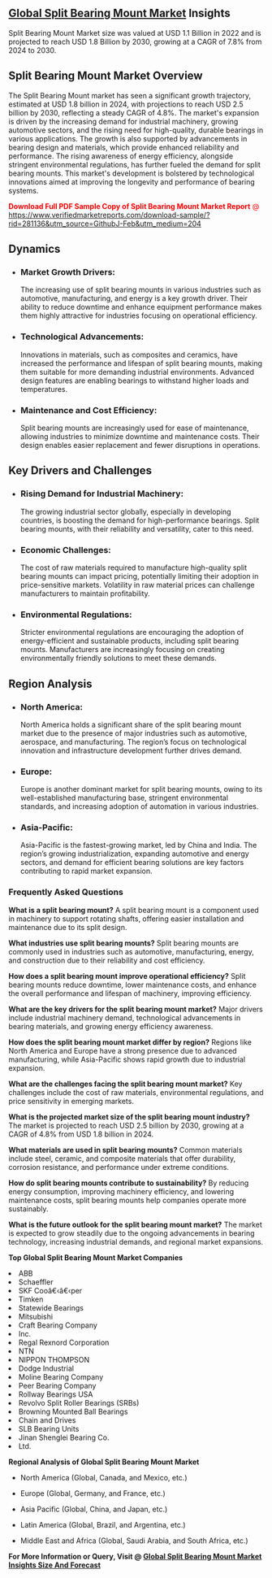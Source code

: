 <h2><a href="https://www.verifiedmarketreports.com/download-sample/?rid=281136&amp;utm_source=GithubJ&amp;utm_medium=204" target="_blank">Global Split Bearing Mount Market</a> Insights</h2><p>Split Bearing Mount Market size was valued at USD 1.1 Billion in 2022 and is projected to reach USD 1.8 Billion by 2030, growing at a CAGR of 7.8% from 2024 to 2030.</p><p> <h2>Split Bearing Mount Market Overview</h2> <p>The Split Bearing Mount market has seen a significant growth trajectory, estimated at USD 1.8 billion in 2024, with projections to reach USD 2.5 billion by 2030, reflecting a steady CAGR of 4.8%. The market's expansion is driven by the increasing demand for industrial machinery, growing automotive sectors, and the rising need for high-quality, durable bearings in various applications. The growth is also supported by advancements in bearing design and materials, which provide enhanced reliability and performance. The rising awareness of energy efficiency, alongside stringent environmental regulations, has further fueled the demand for split bearing mounts. This market's development is bolstered by technological innovations aimed at improving the longevity and performance of bearing systems. <p><span class=""><span style="color: #ff0000;"><strong>Download Full PDF Sample Copy of Split Bearing Mount Market Report</strong> @ </span><a href="https://www.verifiedmarketreports.com/download-sample/?rid=281136&amp;utm_source=GithubJ-Feb&amp;utm_medium=204" target="_blank">https://www.verifiedmarketreports.com/download-sample/?rid=281136&amp;utm_source=GithubJ-Feb&amp;utm_medium=204</a></span></p></p> <h2>Dynamics</h2> <ul> <li><h3>Market Growth Drivers:</h3> The increasing use of split bearing mounts in various industries such as automotive, manufacturing, and energy is a key growth driver. Their ability to reduce downtime and enhance equipment performance makes them highly attractive for industries focusing on operational efficiency.</li> <li><h3>Technological Advancements:</h3> Innovations in materials, such as composites and ceramics, have increased the performance and lifespan of split bearing mounts, making them suitable for more demanding industrial environments. Advanced design features are enabling bearings to withstand higher loads and temperatures.</li> <li><h3>Maintenance and Cost Efficiency:</h3> Split bearing mounts are increasingly used for ease of maintenance, allowing industries to minimize downtime and maintenance costs. Their design enables easier replacement and fewer disruptions in operations.</li> </ul> <h2>Key Drivers and Challenges</h2> <ul> <li><h3>Rising Demand for Industrial Machinery:</h3> The growing industrial sector globally, especially in developing countries, is boosting the demand for high-performance bearings. Split bearing mounts, with their reliability and versatility, cater to this need.</li> <li><h3>Economic Challenges:</h3> The cost of raw materials required to manufacture high-quality split bearing mounts can impact pricing, potentially limiting their adoption in price-sensitive markets. Volatility in raw material prices can challenge manufacturers to maintain profitability.</li> <li><h3>Environmental Regulations:</h3> Stricter environmental regulations are encouraging the adoption of energy-efficient and sustainable products, including split bearing mounts. Manufacturers are increasingly focusing on creating environmentally friendly solutions to meet these demands.</li> </ul> <h2>Region Analysis</h2> <ul> <li><h3>North America:</h3> North America holds a significant share of the split bearing mount market due to the presence of major industries such as automotive, aerospace, and manufacturing. The region’s focus on technological innovation and infrastructure development further drives demand.</li> <li><h3>Europe:</h3> Europe is another dominant market for split bearing mounts, owing to its well-established manufacturing base, stringent environmental standards, and increasing adoption of automation in various industries.</li> <li><h3>Asia-Pacific:</h3> Asia-Pacific is the fastest-growing market, led by China and India. The region’s growing industrialization, expanding automotive and energy sectors, and demand for efficient bearing solutions are key factors contributing to rapid market expansion.</li> </ul> <h3>Frequently Asked Questions</h3> <p><strong>What is a split bearing mount?</strong> A split bearing mount is a component used in machinery to support rotating shafts, offering easier installation and maintenance due to its split design.</p> <p><strong>What industries use split bearing mounts?</strong> Split bearing mounts are commonly used in industries such as automotive, manufacturing, energy, and construction due to their reliability and cost efficiency.</p> <p><strong>How does a split bearing mount improve operational efficiency?</strong> Split bearing mounts reduce downtime, lower maintenance costs, and enhance the overall performance and lifespan of machinery, improving efficiency.</p> <p><strong>What are the key drivers for the split bearing mount market?</strong> Major drivers include industrial machinery demand, technological advancements in bearing materials, and growing energy efficiency awareness.</p> <p><strong>How does the split bearing mount market differ by region?</strong> Regions like North America and Europe have a strong presence due to advanced manufacturing, while Asia-Pacific shows rapid growth due to industrial expansion.</p> <p><strong>What are the challenges facing the split bearing mount market?</strong> Key challenges include the cost of raw materials, environmental regulations, and price sensitivity in emerging markets.</p> <p><strong>What is the projected market size of the split bearing mount industry?</strong> The market is projected to reach USD 2.5 billion by 2030, growing at a CAGR of 4.8% from USD 1.8 billion in 2024.</p> <p><strong>What materials are used in split bearing mounts?</strong> Common materials include steel, ceramic, and composite materials that offer durability, corrosion resistance, and performance under extreme conditions.</p> <p><strong>How do split bearing mounts contribute to sustainability?</strong> By reducing energy consumption, improving machinery efficiency, and lowering maintenance costs, split bearing mounts help companies operate more sustainably.</p> <p><strong>What is the future outlook for the split bearing mount market?</strong> The market is expected to grow steadily due to the ongoing advancements in bearing technology, increasing industrial demands, and regional market expansions.</p> </p><p><strong>Top Global Split Bearing Mount Market Companies</strong></p><div data-test-id=""><p><li>ABB</li><li> Schaeffler</li><li> SKF Cooâ€‹â€‹per</li><li> Timken</li><li> Statewide Bearings</li><li> Mitsubishi</li><li> Craft Bearing Company</li><li> Inc.</li><li> Regal Rexnord Corporation</li><li> NTN</li><li> NIPPON THOMPSON</li><li> Dodge Industrial</li><li> Moline Bearing Company</li><li> Peer Bearing Company</li><li> Rollway Bearings USA</li><li> Revolvo Split Roller Bearings (SRBs)</li><li> Browning Mounted Ball Bearings</li><li> Chain and Drives</li><li> SLB Bearing Units</li><li> Jinan Shenglei Bearing Co.</li><li> Ltd.</li></p><div><strong>Regional Analysis of&nbsp;Global Split Bearing Mount Market</strong></div><ul><li dir="ltr"><p dir="ltr">North America&nbsp;(Global, Canada, and Mexico, etc.)</p></li><li dir="ltr"><p dir="ltr">Europe (Global, Germany, and France, etc.)</p></li><li dir="ltr"><p dir="ltr">Asia Pacific&nbsp;(Global, China, and Japan, etc.)</p></li><li dir="ltr"><p dir="ltr">Latin America&nbsp;(Global, Brazil, and Argentina, etc.)</p></li><li dir="ltr">Middle East and Africa&nbsp;(Global, Saudi Arabia, and South Africa, etc.)</li></ul><p><strong>For More Information or Query, Visit @&nbsp;</strong><strong><a href="https://www.verifiedmarketreports.com/product/split-bearing-mount-market/?utm_source=GithubJ&amp;utm_medium=204" target="_blank">Global Split Bearing Mount Market Insights Size And Forecast</a></strong></p></div>
